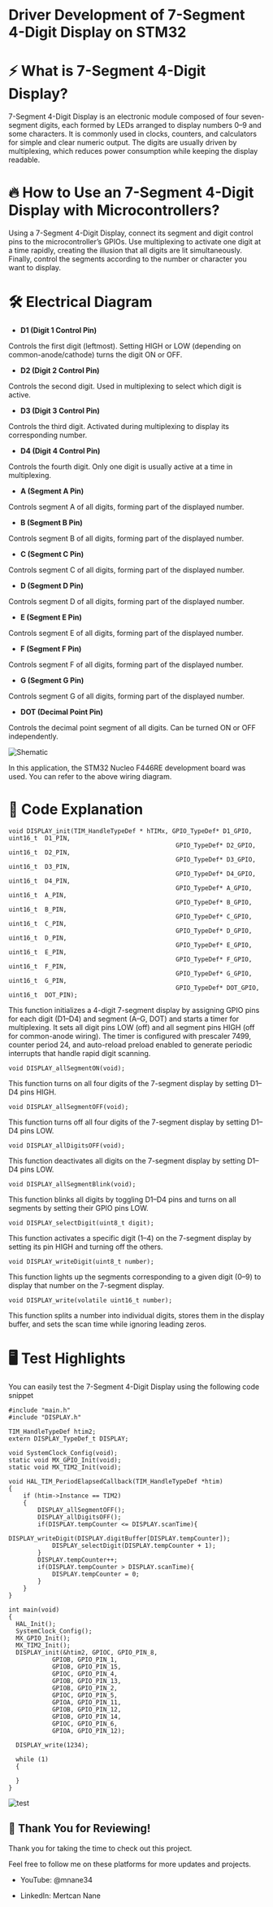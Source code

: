 # Driver Development of 7-Segment 4-Digit Display on STM32 

# ⚡ What is 7-Segment 4-Digit Display?

7-Segment 4-Digit Display is an electronic module composed of four seven-segment digits, each formed by LEDs arranged to display numbers 0–9 and some characters. It is commonly used in clocks, counters, and calculators for simple and clear numeric output. The digits are usually driven by multiplexing, which reduces power consumption while keeping the display readable.

# 🔥 How to Use an 7-Segment 4-Digit Display with Microcontrollers?

Using a 7-Segment 4-Digit Display, connect its segment and digit control pins to the microcontroller’s GPIOs. Use multiplexing to activate one digit at a time rapidly, creating the illusion that all digits are lit simultaneously. Finally, control the segments according to the number or character you want to display.

# 🛠️ Electrical Diagram

- **D1 (Digit 1 Control Pin)**<br>

Controls the first digit (leftmost). Setting HIGH or LOW (depending on common-anode/cathode) turns the digit ON or OFF.

- **D2 (Digit 2 Control Pin)**<br>

Controls the second digit. Used in multiplexing to select which digit is active.

- **D3 (Digit 3 Control Pin)**<br>

Controls the third digit. Activated during multiplexing to display its corresponding number.

- **D4 (Digit 4 Control Pin)**<br>

Controls the fourth digit. Only one digit is usually active at a time in multiplexing.

- **A (Segment A Pin)**<br>

Controls segment A of all digits, forming part of the displayed number.

- **B (Segment B Pin)**<br>

Controls segment B of all digits, forming part of the displayed number.

- **C (Segment C Pin)**<br>

Controls segment C of all digits, forming part of the displayed number.

- **D (Segment D Pin)**<br>

Controls segment D of all digits, forming part of the displayed number.

- **E (Segment E Pin)**<br>

Controls segment E of all digits, forming part of the displayed number.

- **F (Segment F Pin)**<br>

Controls segment F of all digits, forming part of the displayed number.

- **G (Segment G Pin)**<br>

Controls segment G of all digits, forming part of the displayed number.

- **DOT (Decimal Point Pin)**<br>

Controls the decimal point segment of all digits. Can be turned ON or OFF independently.

![Shematic](images/shematic.JPG)

In this application, the STM32 Nucleo F446RE development board was used. You can refer to the above wiring diagram.

# 🚀 Code Explanation

<pre><code class="language-c">void DISPLAY_init(TIM_HandleTypeDef * hTIMx, GPIO_TypeDef* D1_GPIO, uint16_t  D1_PIN,
										      GPIO_TypeDef* D2_GPIO, uint16_t  D2_PIN,
										      GPIO_TypeDef* D3_GPIO, uint16_t  D3_PIN,
										      GPIO_TypeDef* D4_GPIO, uint16_t  D4_PIN,
										      GPIO_TypeDef* A_GPIO, uint16_t  A_PIN,
										      GPIO_TypeDef* B_GPIO, uint16_t  B_PIN,
										      GPIO_TypeDef* C_GPIO, uint16_t  C_PIN,
										      GPIO_TypeDef* D_GPIO, uint16_t  D_PIN,
										      GPIO_TypeDef* E_GPIO, uint16_t  E_PIN,
										      GPIO_TypeDef* F_GPIO, uint16_t  F_PIN,
										      GPIO_TypeDef* G_GPIO, uint16_t  G_PIN,
										      GPIO_TypeDef* DOT_GPIO, uint16_t  DOT_PIN);
</code></pre>

This function initializes a 4-digit 7-segment display by assigning GPIO pins for each digit (D1–D4) and segment (A–G, DOT) and starts a timer for multiplexing. It sets all digit pins LOW (off) and all segment pins HIGH (off for common-anode wiring). The timer is configured with prescaler 7499, counter period 24, and auto-reload preload enabled to generate periodic interrupts that handle rapid digit scanning.

<pre><code class="language-c">void DISPLAY_allSegmentON(void);
</code></pre>

This function turns on all four digits of the 7-segment display by setting D1–D4 pins HIGH.

<pre><code class="language-c">void DISPLAY_allSegmentOFF(void);
</code></pre>

This function turns off all four digits of the 7-segment display by setting D1–D4 pins LOW.

<pre><code class="language-c">void DISPLAY_allDigitsOFF(void);
</code></pre>

This function deactivates all digits on the 7-segment display by setting D1–D4 pins LOW.

<pre><code class="language-c">void DISPLAY_allSegmentBlink(void);
</code></pre>

This function blinks all digits by toggling D1–D4 pins and turns on all segments by setting their GPIO pins LOW.

<pre><code class="language-c">void DISPLAY_selectDigit(uint8_t digit);
</code></pre>

This function activates a specific digit (1–4) on the 7-segment display by setting its pin HIGH and turning off the others.

<pre><code class="language-c">void DISPLAY_writeDigit(uint8_t number);
</code></pre>

This function lights up the segments corresponding to a given digit (0–9) to display that number on the 7-segment display.

<pre><code class="language-c">void DISPLAY_write(volatile uint16_t number);
</code></pre>

This function splits a number into individual digits, stores them in the display buffer, and sets the scan time while ignoring leading zeros.

# 🖥️ Test Highlights

You can easily test the 7-Segment 4-Digit Display using the following code snippet

<pre><code class="language-c">#include "main.h"
#include "DISPLAY.h"

TIM_HandleTypeDef htim2;
extern DISPLAY_TypeDef_t DISPLAY;

void SystemClock_Config(void);
static void MX_GPIO_Init(void);
static void MX_TIM2_Init(void);

void HAL_TIM_PeriodElapsedCallback(TIM_HandleTypeDef *htim)
{
    if (htim->Instance == TIM2)
    {
    	DISPLAY_allSegmentOFF();
    	DISPLAY_allDigitsOFF();
    	if(DISPLAY.tempCounter <= DISPLAY.scanTime){
    		DISPLAY_writeDigit(DISPLAY.digitBuffer[DISPLAY.tempCounter]);
    		DISPLAY_selectDigit(DISPLAY.tempCounter + 1);
    	}
    	DISPLAY.tempCounter++;
    	if(DISPLAY.tempCounter > DISPLAY.scanTime){
    		DISPLAY.tempCounter = 0;
    	}
    }
}

int main(void)
{
  HAL_Init();
  SystemClock_Config();
  MX_GPIO_Init();
  MX_TIM2_Init();
  DISPLAY_init(&htim2, GPIOC, GPIO_PIN_8,
		  	GPIOB, GPIO_PIN_1,
			GPIOB, GPIO_PIN_15,
			GPIOC, GPIO_PIN_4,
			GPIOB, GPIO_PIN_13,
			GPIOB, GPIO_PIN_2,
			GPIOC, GPIO_PIN_5,
			GPIOA, GPIO_PIN_11,
			GPIOB, GPIO_PIN_12,
			GPIOB, GPIO_PIN_14,
			GPIOC, GPIO_PIN_6,
			GPIOA, GPIO_PIN_12);

  DISPLAY_write(1234);

  while (1)
  {

  }
}
</code></pre>

![test](images/test.jpg)

## 🎉 Thank You for Reviewing!

Thank you for taking the time to check out this project.

Feel free to follow me on these platforms for more updates and projects.

- YouTube: @mnane34

- LinkedIn: Mertcan Nane